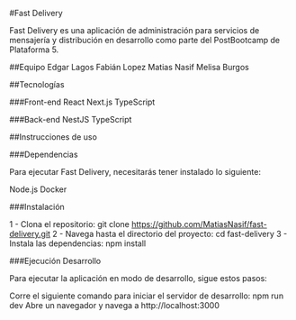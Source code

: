 #Fast Delivery

Fast Delivery es una aplicación de administración para servicios de mensajería y distribución en desarrollo como parte del PostBootcamp de Plataforma 5.

##Equipo
Edgar Lagos
Fabián Lopez
Matias Nasif
Melisa Burgos

##Tecnologías

###Front-end
React
Next.js
TypeScript

###Back-end
NestJS
TypeScript

##Instrucciones de uso

###Dependencias

Para ejecutar Fast Delivery, necesitarás tener instalado lo siguiente:

Node.js
Docker

###Instalación

1 - Clona el repositorio: git clone https://github.com/MatiasNasif/fast-delivery.git
2 - Navega hasta el directorio del proyecto: cd fast-delivery
3 - Instala las dependencias: npm install


###Ejecución
Desarrollo

Para ejecutar la aplicación en modo de desarrollo, sigue estos pasos:

Corre el siguiente comando para iniciar el servidor de desarrollo: npm run dev
Abre un navegador y navega a http://localhost:3000

